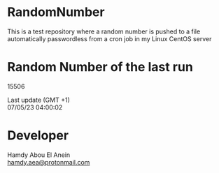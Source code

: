 # RandomNumber    
This is a test repository where a random number is pushed to a file automatically passwordless from a cron job in my Linux CentOS server    
# Random Number of the last run   
15506
      
Last update (GMT +1)    
07/05/23 04:00:02
# Developer    
Hamdy Abou El Anein   
hamdy.aea@protonmail.com

